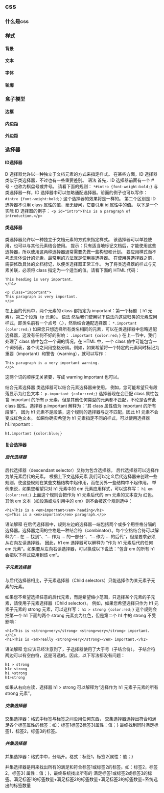 ## css
### 什么是css
### 样式
#### 背景
#### 文本
#### 字体
#### 轮廓
### 盒子模型
#### 边框
#### 内边距
#### 外边距
### 选择器
#### ID选择器
D 选择器允许以一种独立于文档元素的方式来指定样式。
在某些方面，ID 选择器类似于类选择器，不过也有一些重要差别。
语法
首先，ID 选择器前面有一个 # 号 - 也称为棋盘号或井号。
请看下面的规则：
`*#intro {font-weight:bold;}`
与类选择器一样，ID 选择器中可以忽略通配选择器。前面的例子也可以写作：
`#intro {font-weight:bold;}`
这个选择器的效果将是一样的。
第二个区别是 ID 选择器不引用 class 属性的值，毫无疑问，它要引用 id 属性中的值。
以下是一个实际 ID 选择器的例子：
`<p id="intro">This is a paragraph of introduction.</p>`
#### 类选择器
类选择器允许以一种独立于文档元素的方式来指定样式。
该选择器可以单独使用，也可以与其他元素结合使用。
提示：只有适当地标记文档后，才能使用这些选择器，所以使用这两种选择器通常需要先做一些构想和计划。
要应用样式而不考虑具体设计的元素，最常用的方法就是使用类选择器。
在使用类选择器之前，需要修改具体的文档标记，以便类选择器正常工作。
为了将类选择器的样式与元素关联，必须将 class 指定为一个适当的值。请看下面的 HTML 代码：
```<h1 class="important">
This heading is very important.
</h1>

<p class="important">
This paragraph is very important.
</p>
```

在上面的代码中，两个元素的 class 都指定为 important：第一个标题（ h1 元素），第二个段落（p 元素）。
语法
然后我们使用以下语法向这些归类的元素应用样式，即类名前有一个点号（.），然后结合通配选择器：
`*.important {color:red;}`
如果您只想选择所有类名相同的元素，可以在类选择器中忽略通配选择器，这没有任何不好的影响：
`.important {color:red;}`
在上一节中，我们处理了 class 值中包含一个词的情况。在 HTML 中，一个 class 值中可能包含一个词列表，各个词之间用空格分隔。例如，如果希望将一个特定的元素同时标记为重要（important）和警告（warning），就可以写作：
```<p class="important warning">
This paragraph is a very important warning.
</p>
```
这两个词的顺序无关紧要，写成 warning important 也可以。

结合元素选择器
类选择器可以结合元素选择器来使用。
例如，您可能希望只有段落显示为红色文本：
`p.important {color:red;}`
选择器现在会匹配 class 属性包含 important 的所有 p 元素，但是其他任何类型的元素都不匹配，不论是否有此 class 属性。选择器 p.important 解释为：“其 class 属性值为 important 的所有段落”。 因为 h1 元素不是段落，这个规则的选择器与之不匹配，因此 h1 元素不会变成红色文本。
如果你确实希望为 h1 元素指定不同的样式，可以使用选择器 h1.important：
```p.important {color:red;}
h1.important {color:blue;}
```
#### 复合选择器
##### 后代选择器
后代选择器（descendant selector）又称为包含选择器。
后代选择器可以选择作为某元素后代的元素。
根据上下文选择元素
我们可以定义后代选择器来创建一些规则，使这些规则在某些文档结构中起作用，而在另外一些结构中不起作用。
举例来说，如果您希望只对 h1 元素中的 em 元素应用样式，可以这样写：
`h1 em {color:red;}`
上面这个规则会把作为 h1 元素后代的 em 元素的文本变为 红色。其他 em 文本（如段落或块引用中的 em）则不会被这个规则选中：
```
<h1>This is a <em>important</em> heading</h1>
<p>This is a <em>important</em> paragraph.</p>
```
语法解释
在后代选择器中，规则左边的选择器一端包括两个或多个用空格分隔的选择器。选择器之间的空格是一种结合符（combinator）。每个空格结合符可以解释为“... 在 ... 找到”、“... 作为 ... 的一部分”、“... 作为 ... 的后代”，但是要求必须从右向左读选择器。
因此，h1 em 选择器可以解释为 “作为 h1 元素后代的任何 em 元素”。如果要从左向右读选择器，可以换成以下说法：“包含 em 的所有 h1 会把以下样式应用到该 em”。
##### 子元素选择器
与后代选择器相比，子元素选择器（Child selectors）只能选择作为某元素子元素的元素。

如果您不希望选择任意的后代元素，而是希望缩小范围，只选择某个元素的子元素，请使用子元素选择器（Child selector）。
例如，如果您希望选择只作为 h1 元素子元素的 strong 元素，可以这样写：
`h1 > strong {color:red;}`
这个规则会把第一个 h1 下面的两个 strong 元素变为红色，但是第二个 h1 中的 strong 不受影响：
```
<h1>This is <strong>very</strong> <strong>very</strong> important.</h1>
<h1>This is <em>really <strong>very</strong></em> important.</h1>
```
语法解释
您应该已经注意到了，子选择器使用了大于号（子结合符）。
子结合符两边可以有空白符，这是可选的。因此，以下写法都没有问题：
```
h1 > strong
h1> strong
h1 >strong
h1>strong
```
如果从右向左读，选择器 h1 > strong 可以解释为“选择作为 h1 元素子元素的所有 strong 元素”。
##### 交集选择器
交集选择器：格式中标签与标签之间没用任何东西，
交集选择器选择出符合和满足各个标签属性的标签：如：标签1标签2标签3{属性：值；} 最终找到同时满足标签1，标签2，标签3的标签。
##### 并集选择器
并集选择器：格式中中，分隔开。格式：标签1，标签2{属性：值；}

并集选择器是用来找出所有的满足和符合标签1或标签2的标签。如：标签2，标签2，标签3{ 属性：值；}，最终系统找出所有的 满足标签1或标签2或标签3的标签。满足标签1的标签数量+满足标签2的标签数量+满足标签3的标签数量=系统选出的标签数量
